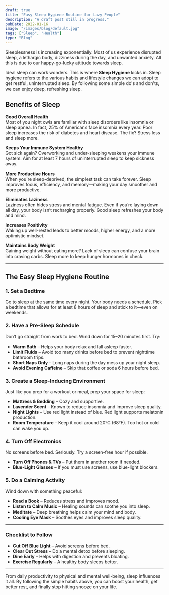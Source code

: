 ```yaml
---
draft: true
title: "Easy Sleep Hygiene Routine for Lazy People"
description: "A draft post still in progress."
pubDate: 2022-01-16
image: "/images/blog/default.jpg"
tags: ["Sleep", "Health"]
type: "Blog"
---
```


Sleeplessness is increasing exponentially. Most of us experience disrupted sleep, a lethargic body, dizziness during the day, and unwanted anxiety. All this is due to our happy-go-lucky attitude towards sleep.

Ideal sleep can work wonders. This is where **Sleep Hygiene** kicks in. Sleep hygiene refers to the various habits and lifestyle changes we can adopt to get restful, uninterrupted sleep. By following some simple do's and don'ts, we can enjoy deep, refreshing sleep.

## Benefits of Sleep

**Good Overall Health**  
Most of you night owls are familiar with sleep disorders like insomnia or sleep apnea. In fact, 25% of Americans face insomnia every year. Poor sleep increases the risk of diabetes and heart disease. The fix? Stress less and sleep more.

**Keeps Your Immune System Healthy**  
Got sick again? Overworking and under-sleeping weakens your immune system. Aim for at least 7 hours of uninterrupted sleep to keep sickness away.

**More Productive Hours**  
When you're sleep-deprived, the simplest task can take forever. Sleep improves focus, efficiency, and memory—making your day smoother and more productive.

**Eliminates Laziness**  
Laziness often hides stress and mental fatigue. Even if you’re laying down all day, your body isn’t recharging properly. Good sleep refreshes your body and mind.

**Increases Positivity**  
Waking up well-rested leads to better moods, higher energy, and a more optimistic mindset.

**Maintains Body Weight**  
Gaining weight without eating more? Lack of sleep can confuse your brain into craving carbs. Sleep more to keep hunger hormones in check.

---

## The Easy Sleep Hygiene Routine

### 1. Set a Bedtime

Go to sleep at the same time every night. Your body needs a schedule. Pick a bedtime that allows for at least 8 hours of sleep and stick to it—even on weekends.

### 2. Have a Pre-Sleep Schedule

Don’t go straight from work to bed. Wind down for 15–20 minutes first. Try:

- **Warm Bath** – Helps your body relax and fall asleep faster.  
- **Limit Fluids** – Avoid too many drinks before bed to prevent nighttime bathroom trips.  
- **Short Naps Only** – Long naps during the day mess up your night sleep.  
- **Avoid Evening Caffeine** – Skip that coffee or soda 6 hours before bed.

### 3. Create a Sleep-Inducing Environment

Just like you prep for a workout or meal, prep your space for sleep:

- **Mattress & Bedding** – Cozy and supportive.  
- **Lavender Scent** – Known to reduce insomnia and improve sleep quality.  
- **Night Lights** – Use red light instead of blue. Red light supports melatonin production.  
- **Room Temperature** – Keep it cool around 20°C (68°F). Too hot or cold can wake you up.

### 4. Turn Off Electronics

No screens before bed. Seriously. Try a screen-free hour if possible.

- **Turn Off Phones & TVs** – Put them in another room if needed.  
- **Blue-Light Glasses** – If you must use screens, use blue-light blockers.

### 5. Do a Calming Activity

Wind down with something peaceful:

- **Read a Book** – Reduces stress and improves mood.  
- **Listen to Calm Music** – Healing sounds can soothe you into sleep.  
- **Meditate** – Deep breathing helps calm your mind and body.  
- **Cooling Eye Mask** – Soothes eyes and improves sleep quality.

---

### Checklist to Follow

- **Cut Off Blue Light** – Avoid screens before bed.  
- **Clear Out Stress** – Do a mental detox before sleeping.  
- **Dine Early** – Helps with digestion and prevents bloating.  
- **Exercise Regularly** – A healthy body sleeps better.

---

From daily productivity to physical and mental well-being, sleep influences it all. By following the simple habits above, you can boost your health, get better rest, and finally stop hitting snooze on your life.